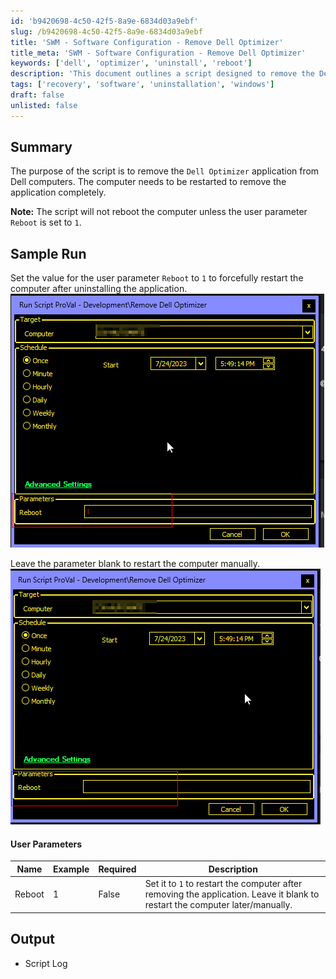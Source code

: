```yaml
---
id: 'b9420698-4c50-42f5-8a9e-6834d03a9ebf'
slug: /b9420698-4c50-42f5-8a9e-6834d03a9ebf
title: 'SWM - Software Configuration - Remove Dell Optimizer'
title_meta: 'SWM - Software Configuration - Remove Dell Optimizer'
keywords: ['dell', 'optimizer', 'uninstall', 'reboot']
description: 'This document outlines a script designed to remove the Dell Optimizer application from Dell computers. It includes instructions for setting a user parameter to control whether the computer should reboot automatically after the application is uninstalled.'
tags: ['recovery', 'software', 'uninstallation', 'windows']
draft: false
unlisted: false
---
```


## Summary

The purpose of the script is to remove the `Dell Optimizer` application from Dell computers. The computer needs to be restarted to remove the application completely.  

**Note:** The script will not reboot the computer unless the user parameter `Reboot` is set to `1`.

## Sample Run

Set the value for the user parameter `Reboot` to `1` to forcefully restart the computer after uninstalling the application.  
![Sample Run 1](../../../static/img/SWM---Software-Configuration---Remove-Dell-Optimizer/image_1.png)  

Leave the parameter blank to restart the computer manually.  
![Sample Run 2](../../../static/img/SWM---Software-Configuration---Remove-Dell-Optimizer/image_2.png)  

#### User Parameters

| Name   | Example | Required | Description                                                                                     |
|--------|---------|----------|-------------------------------------------------------------------------------------------------|
| Reboot | 1       | False    | Set it to `1` to restart the computer after removing the application. Leave it blank to restart the computer later/manually. |

## Output

- Script Log



